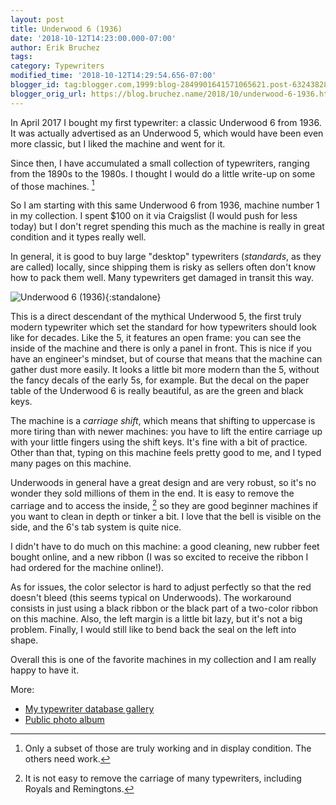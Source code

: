 ```yaml
---
layout: post
title: Underwood 6 (1936)
date: '2018-10-12T14:23:00.000-07:00'
author: Erik Bruchez
tags:
category: Typewriters
modified_time: '2018-10-12T14:29:54.656-07:00'
blogger_id: tag:blogger.com,1999:blog-2849901641571065621.post-6324382816603684846
blogger_orig_url: https://blog.bruchez.name/2018/10/underwood-6-1936.html
---
```


In April 2017 I bought my first typewriter: a classic Underwood 6 from 1936. It was actually advertised as an Underwood 5, which would have been even more classic, but I liked the machine and went for it.

Since then, I have accumulated a small collection of typewriters, ranging from the 1890s to the 1980s. I thought I would do a little write-up on some of those machines. [^working]

So I am starting with this same Underwood 6 from 1936, machine number 1 in my collection. I spent $100 on it via Craigslist (I would push for less today) but I don't regret spending this much as the machine is really in great condition and it types really well.

In general, it is good to buy large "desktop" typewriters (*standards*, as they are called) locally, since shipping them is risky as sellers often don't know how to pack them well. Many typewriters get damaged in transit this way.

![Underwood 6 (1936)](https://raw.githubusercontent.com/ebruchez/public/master/Blog%20posts/images/typewriters/underwood6.jpg){:standalone}

This is a direct descendant of the mythical Underwood 5, the first truly modern typewriter which set the standard for how typewriters should look like for decades. Like the 5, it features an open frame: you can see the inside of the machine and there is only a panel in front. This is nice if you have an engineer's mindset, but of course that means that the machine can gather dust more easily. It looks a little bit more modern than the 5, without the fancy decals of the early 5s, for example. But the decal on the paper table of the Underwood 6 is really beautiful, as are the green and black keys.

The machine is a *carriage shift*, which means that shifting to uppercase is more tiring than with newer machines: you have to lift the entire carriage up with your little fingers using the shift keys. It's fine with a bit of practice. Other than that, typing on this machine feels pretty good to me, and I typed many pages on this machine.

Underwoods in general have a great design and are very robust, so it's no wonder they sold millions of them in the end. It is easy to remove the carriage and to access the inside, [^carriage] so they are good beginner machines if you want to clean in depth or tinker a bit. I love that the bell is visible on the side, and the 6's tab system is quite nice.

I didn't have to do much on this machine: a good cleaning, new rubber feet bought online, and a new ribbon (I was so excited to receive the ribbon I had ordered for the machine online!).

As for issues, the color selector is hard to adjust perfectly so that the red doesn't bleed (this seems typical on Underwoods). The workaround consists in just using a black ribbon or the black part of a two-color ribbon on this machine. Also, the left margin is a little bit lazy, but it's not a big problem. Finally, I would still like to bend back the seal on the left into shape.

Overall this is one of the favorite machines in my collection and I am really happy to have it.

More:

- [My typewriter database gallery](http://typewriterdatabase.com/1936-underwood-6.10828.typewriter)
- [Public photo album](https://photos.app.goo.gl/VSHVNAFevRfEj4yh8)

[^working]: Only a subset of those are truly working and in display condition. The others need work.

[^carriage]: It is not easy to remove the carriage of many typewriters, including Royals and Remingtons.
